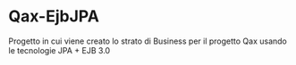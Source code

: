 # Qax-EjbJPA
Progetto in cui viene creato lo strato di Business per il progetto Qax usando le tecnologie JPA + EJB 3.0
